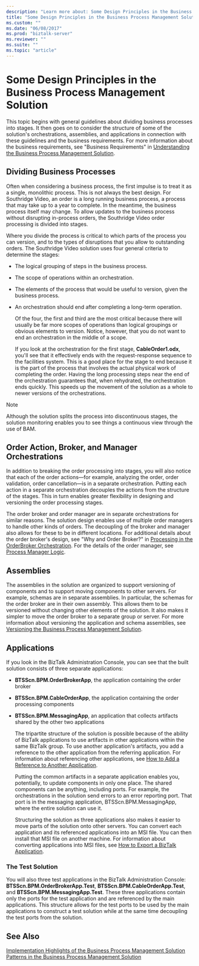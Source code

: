 ```yaml
---
description: "Learn more about: Some Design Principles in the Business Process Management Solution"
title: "Some Design Principles in the Business Process Management Solution"
ms.custom: ""
ms.date: "06/08/2017"
ms.prod: "biztalk-server"
ms.reviewer: ""
ms.suite: ""
ms.topic: "article"
---
```

# Some Design Principles in the Business Process Management Solution
This topic begins with general guidelines about dividing business processes into stages. It then goes on to consider the structure of some of the solution's orchestrations, assemblies, and applications in connection with these guidelines and the business requirements. For more information about the business requirements, see "Business Requirements" in [Understanding the Business Process Management Solution](../core/understanding-the-business-process-management-solution.md).  
  
## Dividing Business Processes  
 Often when considering a business process, the first impulse is to treat it as a single, monolithic process. This is not always the best design. For Southridge Video, an order is a long running business process, a process that may take up to a year to complete. In the meantime, the business process itself may change. To allow updates to the business process without disrupting in-process orders, the Southridge Video order processing is divided into stages.  
  
 Where you divide the process is critical to which parts of the process you can version, and to the types of disruptions that you allow to outstanding orders. The Southridge Video solution uses four general criteria to determine the stages:  
  
- The logical grouping of steps in the business process.  
  
- The scope of operations within an orchestration.  
  
- The elements of the process that would be useful to version, given the business process.  
  
- An orchestration should end after completing a long-term operation.  
  
  Of the four, the first and third are the most critical because there will usually be far more scopes of operations than logical groupings or obvious elements to version. Notice, however, that you do not want to end an orchestration in the middle of a scope.  
  
  If you look at the orchestration for the first stage, **CableOrder1.odx**, you'll see that it effectively ends with the request-response sequence to the facilities system. This is a good place for the stage to end because it is the part of the process that involves the actual physical work of completing the order. Having the long processing steps near the end of the orchestration guarantees that, when rehydrated, the orchestration ends quickly. This speeds up the movement of the solution as a whole to newer versions of the orchestrations.  
  
> [!NOTE]
>  Although the solution splits the process into discontinuous stages, the solution monitoring enables you to see things a continuous view through the use of BAM.  
  
## Order Action, Broker, and Manager Orchestrations  
 In addition to breaking the order processing into stages, you will also notice that each of the order actions—for example, analyzing the order, order validation, order cancellation—is in a separate orchestration. Putting each action in a separate orchestration decouples the actions from the structure of the stages. This in turn enables greater flexibility in designing and versioning the order processing stages.  
  
 The order broker and order manager are in separate orchestrations for similar reasons. The solution design enables use of multiple order managers to handle other kinds of orders. The decoupling of the broker and manager also allows for these to be in different locations. For additional details about the order broker's design, see "Why and Order Broker?" in [Processing in the OrderBroker Orchestration](../core/processing-in-the-orderbroker-orchestration.md). For the details of the order manager, see [Process Manager Logic](../core/process-manager-logic.md).  
  
## Assemblies  
 The assemblies in the solution are organized to support versioning of components and to support moving components to other servers. For example, schemas are in separate assemblies. In particular, the schemas for the order broker are in their own  assembly. This allows them to be versioned without changing other elements of the solution. It also makes it simpler to move the order broker to a separate group or server. For more information about versioning the application and schema assemblies, see [Versioning the Business Process Management Solution](../core/versioning-the-business-process-management-solution.md).  
  
## Applications  
 If you look in the BizTalk Administration Console, you can see that the built solution consists of three separate applications:  
  
- **BTSScn.BPM.OrderBrokerApp**, the application containing the order broker  
  
- **BTSScn.BPM.CableOrderApp**, the application containing the order processing components  
  
- **BTSScn.BPM.MessagingApp**, an application that collects artifacts shared by the other two applications  
  
  The tripartite structure of the solution is possible because of the ability of BizTalk applications to use artifacts in other applications within the same BizTalk group. To use another application's artifacts, you add a reference to the other application from the referring application. For information about referencing other applications, see [How to Add a Reference to Another Application](../core/how-to-add-a-reference-to-another-application.md).  
  
  Putting the common artifacts in a separate application enables you, potentially, to update components in only one place. The shared components can be anything, including ports. For example, the orchestrations in the solution send errors to an error reporting port. That port is in the messaging application, BTSScn.BPM.MessagingApp, where the entire solution can use it.  
  
  Structuring the solution as three applications also makes it easier to move parts of the solution onto other servers. You can convert each application and its referenced applications into an MSI file. You can then install that MSI file on another machine. For information about converting applications into MSI files, see [How to Export a BizTalk Application](../core/how-to-export-a-biztalk-application.md).  
  
### The Test Solution  
 You will also three test applications in the BizTalk Administration Console: **BTSScn.BPM.OrderBrokerApp.Test**, **BTSScn.BPM.CableOrderApp.Test**, and **BTSScn.BPM.MessagingApp.Test**. These three applications contain only the ports for the test application and are referenced by the main applications. This structure allows for the test ports to be used by the main applications to construct a test solution while at the same time decoupling the test ports from the solution.  
  
## See Also  
 [Implementation Highlights of the Business Process Management Solution](../core/implementation-highlights-of-the-business-process-management-solution.md)   
 [Patterns in the Business Process Management Solution](../core/patterns-in-the-business-process-management-solution.md)
